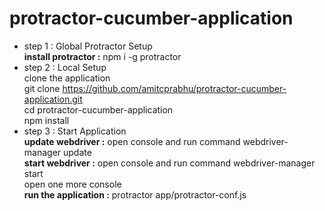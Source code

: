 # protractor-cucumber-application
- step 1  : Global Protractor Setup <br />
<b>install protractor :</b> npm i -g protractor<br />
- step 2  : Local Setup <br />
clone the application <br />
git clone https://github.com/amitcprabhu/protractor-cucumber-application.git <br />
cd protractor-cucumber-application <br />
npm install
- step 3  : Start Application <br />
<b>update webdriver :</b> open console and run command webdriver-manager update<br />
<b>start webdriver :</b> open console and run command webdriver-manager start<br />
open one more console <br />
<b>run the application :</b> protractor app/protractor-conf.js<br />



